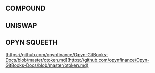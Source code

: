 ## COMPOUND


## UNISWAP


## OPYN SQUEETH

[https://github.com/opynfinance/Opyn-GitBooks-Docs/blob/master/otoken.md](https://github.com/opynfinance/Opyn-GitBooks-Docs/blob/master/otoken.md)